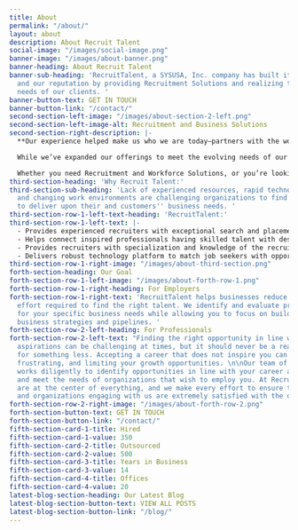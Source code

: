 ```yaml
---
title: About
permalink: "/about/"
layout: about
description: About Recruit Talent
social-image: "/images/social-image.png"
banner-image: "/images/about-banner.png"
banner-heading: About Recruit Talent
banner-sub-heading: 'RecruitTalent, a SYSUSA, Inc. company has built its business
  and our reputation by providing Recruitment Solutions and realizing the talent development
  needs of our clients. '
banner-button-text: GET IN TOUCH
banner-button-link: "/contact/"
second-section-left-image: "/images/about-section-2-left.png"
second-section-left-image-alt: Recruitment and Business Solutions
second-section-right-description: |-
  **Our experience helped make us who we are today—partners with the world’s most forward-thinking organizations, that power their businesses. Every solution we provide is delivered with agility, scale, quality, integrity, and flexibility.**

  While we’ve expanded our offerings to meet the evolving needs of our clients, we haven’t forgotten where we came from—we are still committed to building the Technology Workforce of the present and the future through our best-in-class recruitment services. In other words, we’re driven by technology and backed by talent. It’s that human-centric approach that makes us unique and reminds us that relationships are always the most important things we build.

  Whether you need Recruitment and Workforce Solutions, or you’re looking for opportunities to work with today’s most tech-forward organizations, let RecruitTalent be your Trusted Partner and help your business or your career get to the next level.
third-section-heading: 'Why Recruit Talent:'
third-section-sub-heading: 'Lack of experienced resources, rapid technology advances,
  and changing work environments are challenging organizations to find the right talent
  to deliver upon their and customers'' business needs. '
third-section-row-1-left-text-heading: 'RecruitTalent:'
third-section-row-1-left-text: |-
  - Provides experienced recruiters with exceptional search and placement capabilities to fill numerous technology positions across industries.
  - Helps connect inspired professionals having skilled talent with desired career opportunities and organizations.
  - Provides recruiters with specialization and knowledge of the recruiting circle and broad national reach to deliver top-tier professionals specific to business needs.
  - Delivers robust technology platform to match job seekers with opportunities leading them to long-term and successful careers.
third-section-row-1-right-image: "/images/about-third-section.png"
forth-section-heading: Our Goal
forth-section-row-1-left-image: "/images/about-forth-row-1.png"
forth-section-row-1-right-heading: For Employers
forth-section-row-1-right-text: 'RecruitTalent helps businesses reduce the cost and
  effort required to find the right talent. We identify and evaluate prospective candidates
  for your specific business needs while allowing you to focus on building effective
  business strategies and pipelines. '
forth-section-row-2-left-heading: For Professionals
forth-section-row-2-left-text: "Finding the right opportunity in line with your career
  aspirations can be challenging at times, but it should never be a reason to settle
  for something less. Accepting a career that does not inspire you can be very stressful,
  frustrating, and limiting your growth opportunities. \n\nOur team of recruiters
  works diligently to identify opportunities in line with your career aspirations
  and meet the needs of organizations that wish to employ you. At RecruitTalent, people
  are at the center of everything, and we make every effort to ensure that professionals
  and organizations engaging with us are extremely satisfied with the outcome."
forth-section-row-2-right-image: "/images/about-forth-row-2.png"
forth-section-button-text: GET IN TOUCH
forth-section-button-link: "/contact/"
fifth-section-card-1-title: Hired
fifth-section-card-1-value: 350
fifth-section-card-2-title: Outsourced
fifth-section-card-2-value: 500
fifth-section-card-3-title: Years in Business
fifth-section-card-3-value: 14
fifth-section-card-4-title: Offices
fifth-section-card-4-value: 20
latest-blog-section-heading: Our Latest Blog
latest-blog-section-button-text: VIEW ALL POSTS
latest-blog-section-button-link: "/blog/"
---
```


